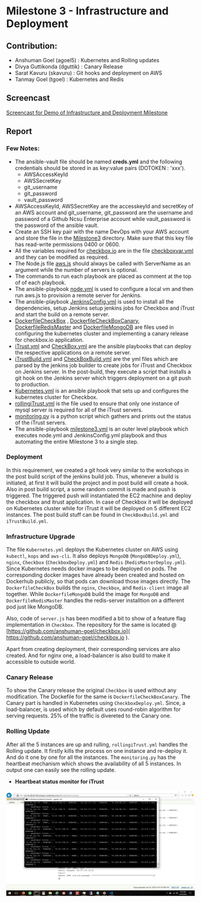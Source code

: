 # Milestone 3 - Infrastructure and Deployment

## Contribution:

- Anshuman Goel (agoel5) : Kubernetes and Rolling updates
- Divya Guttikonda (dguttik) : Canary Release
- Sarat Kavuru (skavuru) : Git hooks and deployment on AWS
- Tanmay Goel (tgoel) : Kubernetes and Redis

## Screencast
[Screencast for Demo of  Infrastructure and Deployment Milestone](https://youtu.be/1iDUMS-HSj8)

## Report

### Few Notes:

- The ansible-vault file should be named __creds.yml__ and the following credentials should be stored in as key:value pairs (DOTOKEN : 'xxx').
  - AWSAccessKeyId
  - AWSSecretKey
  - git_username
  - git_password
  - vault_password
 - AWSAccessKeyId, AWSSecretKey are the accesskeyId and secretKey of an AWS account and git_username, git_password  are the username and password of a Github Ncsu Enterprise account while vault_password is the password of the ansible vault.
- Create an SSH key pair with the name DevOps with your AWS account and store the file in the [Milestone3](../Milestone3) directory. Make sure that this key file has read-write permissions 0400 or 0600.
- All the variables required for [checkbox.io](https://github.com/anshuman-goel/checkbox.io) are in the file [checkboxvar.yml](../Milestone3/checkboxvar.yml) and they can be modified as required.
- The Node.js file [aws.js](../Milestone3/aws.js) should always be called with ServerName as an argument while the number of servers is optional.
- The commands to run each playbook are placed as comment at the top of of each playbook.
- The ansible-playbook [node.yml](../Milestone3/node.yml) is used to configure a local vm and then run aws.js to provision a remote server for Jenkins.
- The ansible-playbook [JenkinsConfig.yml](../Milestone3/JenkinsConfig.yml) is used to install all the dependencies, setup Jenkins  setup jenkins jobs for Checkbox and iTrust and start the build on a remote server.
- [DockerfileCheckBox](../Milestone3/DockerfileCheckBox) , [DockerfileCheckBoxCanary](../Milestone3/DockerfileCheckBoxCanary), [DockerfileRedisMaster](../Milestone3/DockerfileRedisMaster) and [DockerfileMongoDB](../Milestone3/DockerfileMongoDB) are files used in configuring the kubernetes cluster and implementing a canary release for checkbox.io application.
- [iTrust.yml](../Milestone3/iTrust.yml) and [CheckBox.yml](../Milestone3/CheckBox.yml) are the ansible playbooks that can deploy the respective applications on a remote server.
- [iTrustBuild.yml](../Milestone3/iTrustBuild.yml) and [CheckBoxBuild.yml](../Milestone3/CheckBoxBuild.yml) are the yml files which are parsed by the jenkins job builder to create jobs for iTrust and Checkbox on Jenkins server. In the post-build, they execute a script that installs a git hook on the Jenkins server which triggers deployment on a git push to production.
- [Kubernetes.yml](../Milestone3/kubernetes.yml) is an ansible playbook that sets up and configures the kubernetes cluster for Checkbox.
- [rollingiTrust.yml](../Milestone3/rollingiTrust.yml) is the file used to ensure that only one instance of mysql server is required for all of the iTrust servers.
- [monitoring.py](../Milestone3/monitoring.py) is a python script which gathers and prints out the status of the iTrust servers.
- The ansible-playbook [milestone3.yml](../Milestone3/milestone3.yml) is an outer level playbook which executes node.yml and JenkinsConfig.yml playbook and thus automating the entire Milestone 3 to a single step.

### Deployment

In this requirement, we created a git hook very similar to the workshops in the post build script of the jenkins build job. Thus, whenever a build is initiated, at first it will build the project and in post build will create a hook. Also in post build script, a some random commit is made and push is triggered. The triggered push will instantiated the EC2 machine and deploy the checkbox and itrust application. In case of Checkbox it will be deployed on Kubernetes cluster while for iTrust it will be deployed on 5 different EC2 instances. The post build stuff can be found in `CheckBoxBuild.yml` and `iTrustBuild.yml`.

### Infrastructure Upgrade

The file `Kubernetes.yml` deploys the Kubernetes cluster on AWS using `kubectl`, `kops` and `aws-cli`. It also deploys `MongoDB` (`MongoDBDeploy.yml`), `nginx`, `Checkbox` (`CheckboxDeploy.yml`) and `Redis` (`RedisMasterDeploy.yml`). Since Kubernetes needs docker images to be deployed on pods. The corresponding docker images have already been created and hosted on Dockerhub publicly, so that pods can download those images directly. The `DockerfileCheckBox` builds the `nginx`, `Checkbox`, and `Redis-client` image all together. While `DockerfileMongoDB` build the image for `MongoDB` and `DockerfileRedisMaster` handles the redis-server installtion on a different pod just like MongoDB.

Also, code of `server.js` has been modified a bit to show of a feature flag implementation in `Checkbox`. The repository for the same is located @ [https://github.com/anshuman-goel/checkbox.io]( https://github.com/anshuman-goel/checkbox.io ).

Apart from creating deployment, their corresponding services are also created. And for nginx one, a load-balancer is also build to make it accessible to outside world.

### Canary Release

To show the Canary release the original `Checkbox` is used without any modification. The Dockefile for the same is `DockerfileCheckBoxCanary`. The Canary part is handled in Kubernetes using `CheckboxDeploy.yml`. Since, a load-balancer, is used which by default uses round-robin algorithm for serving requests. 25% of the traffic is divereted to the Canary one.

### Rolling Update

After all the 5 instances are up and rulling, `rollingiTrust.yml` handles the Rolling update. It firstly kills the process on one instance and re-deploy it. And do it one by one for all the instances. The `monitoring.py` has the heartbeat mechanism which shows the availability of all 5 instances. In output one can easily see the rolling update.

 - __Heartbeat status monitor for iTrust__ 

 ![alt text](../Milestone3/Heartbeat.png "Heartbeat Status Monitor for iTrust Rolling Update")